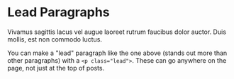 Lead Paragraphs
===============

<p class="lead">
  Vivamus sagittis lacus vel augue laoreet rutrum faucibus dolor auctor. Duis mollis, est non commodo luctus.
</p>

You can make a "lead" paragraph like the one above (stands out more than other
paragraphs) with a `<p class="lead">`. These can go anywhere on the page, not
just at the top of posts.
